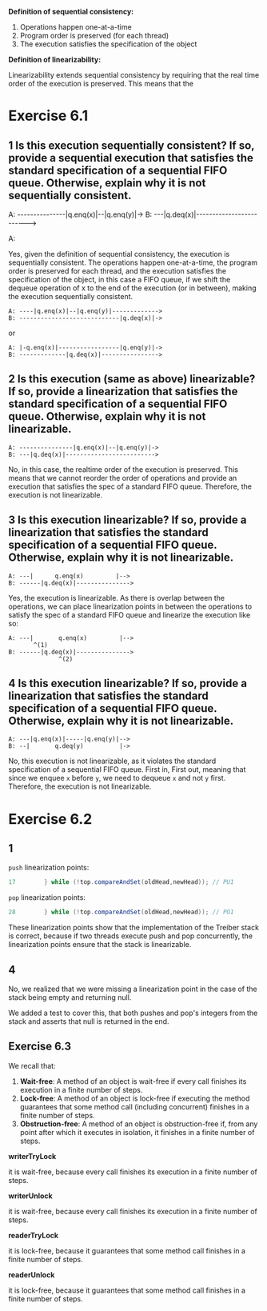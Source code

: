 **Definition of sequential consistency:**

1. Operations happen one-at-a-time
2. Program order is preserved (for each thread)
3. The execution satisfies the specification of the object

**Definition of linearizability:**

Linearizability extends sequential consistency by requiring that the real time order of the execution is preserved. This means that the

# Exercise 6.1

## 1 Is this execution sequentially consistent? If so, provide a sequential execution that satisfies the standard specification of a sequential FIFO queue. Otherwise, explain why it is not sequentially consistent.

  A: ---------------|q.enq(x)|--|q.enq(y)|->
  B: ---|q.deq(x)|------------------------->

A:

Yes, given the definition of sequential consistency, the execution is sequentially consistent. The operations happen one-at-a-time, the program order is preserved for each thread, and the execution satisfies the specification of the object, in this case a FIFO queue, if we shift the dequeue operation of x to the end of the execution (or in between), making the execution sequentially consistent.

    A: ----|q.enq(x)|--|q.enq(y)|------------->
    B: ----------------------------|q.deq(x)|->

or

    A: |-q.enq(x)|-----------------|q.enq(y)|->
    B: -------------|q.deq(x)|---------------->

## 2 Is this execution (same as above) linearizable? If so, provide a linearization that satisfies the standard specification of a sequential FIFO queue. Otherwise, explain why it is not linearizable.

    A: ---------------|q.enq(x)|--|q.enq(y)|->
    B: ---|q.deq(x)|------------------------->

No, in this case, the realtime order of the execution is preserved. This means that we cannot reorder the order of operations and provide an execution that satisfies the spec of a standard FIFO queue. Therefore, the execution is not linearizable.

## 3 Is this execution linearizable? If so, provide a linearization that satisfies the standard specification of a sequential FIFO queue. Otherwise, explain why it is not linearizable.

    A: ---|      q.enq(x)         |-->
    B: ------|q.deq(x)|--------------->

Yes, the execution is linearizable. As there is overlap between the operations, we can place linearization points in between the operations to satisfy the spec of a standard FIFO queue and linearize the execution like so:

    A: ---|       q.enq(x)         |-->
           ^(1)
    B: ------|q.deq(x)|--------------->
                  ^(2)

## 4 Is this execution linearizable? If so, provide a linearization that satisfies the standard specification of a sequential FIFO queue. Otherwise, explain why it is not linearizable.

    A: ---|q.enq(x)|-----|q.enq(y)|-->
    B: --|       q.deq(y)          |->

No, this execution is not linearizable, as it violates the standard specification of a sequential FIFO queue. First in, First out, meaning that since we enquee `x` before `y`, we need to dequeue `x` and not `y` first. Therefore, the execution is not linearizable.

# Exercise 6.2

## 1

`push` linearization points:

```java
17        } while (!top.compareAndSet(oldHead,newHead)); // PU1
```

`pop` linearization points:

```java
28        } while (!top.compareAndSet(oldHead,newHead)); // PO1
```

These linearization points show that the implementation of the Treiber stack is correct, because if two threads execute push and pop concurrently, the linearization points ensure that the stack is linearizable.

## 4

No, we realized that we were missing a linearization point in the case of the stack being empty and returning null.

We added a test to cover this, that both pushes and pop's integers from the stack and asserts that null is returned in the end.

## Exercise 6.3

We recall that:

1. **Wait-free**: A method of an object is wait-free if every call finishes its execution in a finite number of steps.
2. **Lock-free**: A method of an object is lock-free if executing the method guarantees that some method call (including concurrent) finishes in a finite number of steps.
3. **Obstruction-free**: A method of an object is obstruction-free if, from any point after which it executes in isolation, it finishes in a finite number of steps.

**writerTryLock**

it is wait-free, because every call finishes its execution in a finite number of steps.

**writerUnlock**

it is wait-free, because every call finishes its execution in a finite number of steps.

**readerTryLock**

it is lock-free, because it guarantees that some method call finishes in a finite number of steps.

**readerUnlock**

it is lock-free, because it guarantees that some method call finishes in a finite number of steps.
